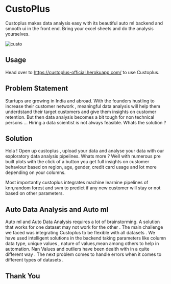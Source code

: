 # CustoPlus

Custoplus makes data analysis easy with its beautiful auto ml backend and smooth ui in the front end. Bring your excel sheets and do the analysis yourselves.

![custo](https://user-images.githubusercontent.com/63863911/182765744-19a743e7-3080-43c4-959c-98d32e62c9c1.PNG)

## Usage 

Head over to https://custoplus-official.herokuapp.com/ to use Custoplus.

## Problem Statement
Startups are growing in India and abroad. With the founders hustling to increase their customer network , meaningful data analysis will help them underdstand their target customers and give them insights on customer retention. But then data analysis becomes a bit tough for non technical persons ... Hiring a data scientist is not always feasible. Whats the solution ?

## Solution

Hola ! Open up custoplus , upload your data and analyse your data with our exploratory data analysis pipelines.
Whats more ? Well with numerous pre built plots with the click of a button you get full insights on customer behaviour based on region, age, gender, credit card usage and lot more depending on your columns.

Most importantly custoplus integrates machine learnine pipelines of knn,random forest and svm to predict if any new customer will stay or not based on other
parameters.

## Auto Data Analysis and Auto ml

Auto ml and Auto Data Analysis requires a lot of brainstorming. A solution that works for one dataset may not work for the other . The main challenge we faced was integrating Custoplus to be flexible with all datasets . We have used intelligent solutions in the backend taking parameters like column data type, unique values , nature of values,mean among others to help in automation. Nan Values and outliers have been dealth with in a quite different way . The next problem comes to handle errors when it comes to different types of datasets .

## Thank You



